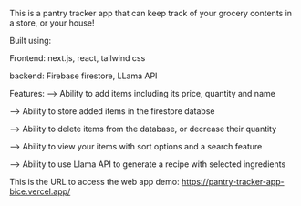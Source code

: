 This is a pantry tracker app that can keep track of your grocery contents in a store, or your house! 

Built using:

Frontend: next.js, react, tailwind css

backend: Firebase firestore, LLama API


Features:
--> Ability to add items including its price, quantity and name

--> Ability to store added items in the firestore databse

--> Ability to delete items from the database, or decrease their quantity

--> Ability to view your items with sort options and a search feature 

--> Ability to use Llama API to generate a recipe with selected ingredients


This is the URL to access the web app demo: https://pantry-tracker-app-bice.vercel.app/
